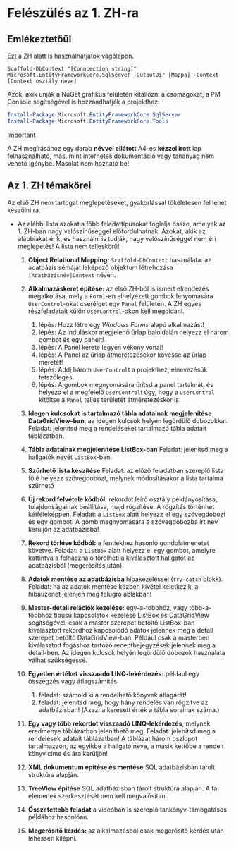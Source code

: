 # Felészülés az 1. ZH-ra

## Emlékeztetőül

Ezt a ZH alatt is használhatjátok vágólapon. 

```
Scaffold-DbContext "[Conncection string]" Microsoft.EntityFrameworkCore.SqlServer -OutputDir [Mappa] -Context [Context osztály neve]
```

Azok, akik unják a NuGet grafikus felületén kitallózni a csomagokat, a PM Console segítségével is hozzáadhatják  a projekthez:

``` powershell
Install-Package Microsoft.EntityFrameworkCore.SqlServer
Install-Package Microsoft.EntityFrameworkCore.Tools
```

> [!IMPORTANT]
>
> A ZH megírásához egy darab **névvel ellátott** A4-es **kézzel írott** lap felhasználható,  más, mint internetes dokumentáció vagy tananyag nem vehető igénybe. Másolat nem hozható be!



## Az 1. ZH témakörei

Az első ZH nem tartogat meglepetéseket,  gyakorlással tökéletesen fel lehet készülni rá. 

- Az alábbi lista azokat a főbb feladattípusokat foglalja össze, amelyek az 1. ZH-ban nagy valószínűséggel előfordulhatnak. Azokat, akik az alábbiakat érik, és használni is tudják, nagy valószínűséggel nem éri meglepetés!  A lista nem teljeskörű!

  1. **Object Relational Mapping:** `Scaffold-DbContext` használata: az adatbázis sémáját leképező objektum létrehozása `[Adatbázisnév]Context` néven.

  3. **Alkalmazáskeret építése:** az első ZH-ból is ismert elrendezés megalkotása, mely a `Form1`-en elhelyezett gombok lenyomására `UserControl`-okat cserélget egy `Panel` felületén. A ZH egyes részfeladatait külön `UserControl`-okon kell megoldani.
     1. lépés: Hozz létre egy *Windows Forms* alapú alkalmazást!
     2. lépés: Az induláskor megjelenő űrlap baloldalán helyezz el három gombot és egy panelt!
     3. lépés: A Panel kerete legyen vékony vonal!
     4. lépés: A Panel az űrlap átméretezésekor kövesse az űrlap méretét!
     5. lépés: Addj három `UserControl`t a projekthez, elnevezésük tetszőleges.
     6. lépés: A gombok megnyomására ürítsd a panel tartalmát, és helyezd el a megfelelő `UserControl`t úgy, hogy a `UserControl` kitöltse a `Panel` teljes területét átméretezéskor is. 
  4. **Idegen kulcsokat is tartalmazó tábla adatainak megjelenítése DataGridView-ban**, az idegen kulcsok helyén legördülő dobozokkal.
     Feladat: jelenítsd meg a rendeléseket tartalmazó tábla adatait táblázatban.
  5. **Tábla adatainak megjelenítése ListBox-ban**
     Feladat: jelenítsd meg a hallgatók nevét `ListBox`-ban!
  6. **Szűrhető lista készítése**
     Feladat: az előző feladatban szereplő lista fölé helyezz szövegdobozt, melynek módosításakor a lista tartalma szűrhető
  7. **Új rekord felvétele kódból:** rekordot leíró osztály példányosítása, tulajdonságainak beállítása, majd rögzítése. A rögzítés történhet kétféleképpen.
     Feladat: a `ListBox` alatt helyezz el egy szövegdobozt és egy gombot! A gomb megnyomására a szövegdobozba írt név kerüljön az adatbázisba!
  8. **Rekord törlése kódból:** a fentiekhez hasonló gondolatmenetet követve.
     Feladat: a `ListBox` alatt helyezz el egy gombot, amelyre kattintva a felhasználó törölheti a kiválasztott hallgatót az adatbázisból (megerősítés után).
  9. **Adatok mentése az adatbázisba** hibakezeléssel (`try-catch` blokk).
     Feladat: ha az adatok mentése közben kivétel keletkezik, a hibaüzenet jelenjen meg felugró ablakban!
  10. **Master-detail relációk kezelése:** egy-a-többhöz, vagy több-a-többhöz típusú kapcsolatok kezelése ListBox és DataGridView segítségével: csak a master szerepet betöltő ListBox-ban kiválasztott rekordhoz kapcsolódó adatok jelennek meg a detail szerepet betöltő DataGridView-ban. Például csak a masterben kiválasztott fogáshoz tartozó receptbejegyzések jelennek meg a detail-ben. Az idegen kulcsok helyén legördülő dobozok használata válhat szükségessé.
  11. **Egyetlen értéket visszaadó LINQ-lekérdezés:** például egy összegzés vagy átlagszámítás.
      1. feladat: számold ki a rendelhető könyvek átlagárát!
      2. feladat: jelenítsd meg, hogy hány rendelés van rögzítve az adatbázisban! (Azaz: a keresett érték a tábla sorainak száma.)
  
  12. **Egy vagy több rekordot visszaadó LINQ-lekérdezés**, melynek eredménye táblázatban jeleníthető meg.
      Feladat: jelenítsd meg a rendelések adatait táblázatban! A táblázat három oszlopot tartalmazzon, az egyikbe a hallgató neve, a másik kettőbe a rendelt könyv címe és ára kerüljön!
  13. **XML dokumentum építése és mentése** SQL adatbázisban tárolt struktúra alapján.
  14. **TreeView építése** SQL adatbázisban tárolt struktúra alapján. A fa elemenek szerkesztését nem kell megvalósítani. 
  15. **Összetettebb feladat** a videóban is szereplő tankönyv-támogatásos példához hasonlóan.
  16. **Megerősítő kérdés:** az alkalmazásból csak megerősítő kérdés után lehessen kilépni.
  
  
